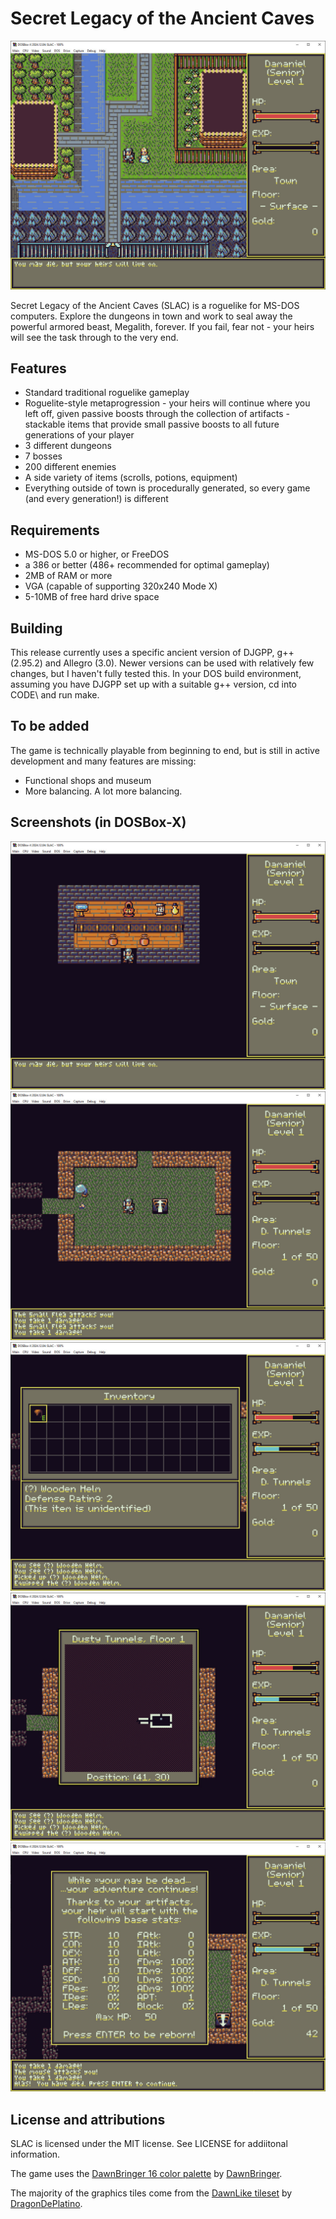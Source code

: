 # Secret Legacy of the Ancient Caves

![game shot](https://github.com/Damaniel/SLAC/blob/0acaeaa50e1eab44d211c3648d5ebfe703d5f53d/RES/IMAGES/screenshots/slac_0.jpg)

Secret Legacy of the Ancient Caves (SLAC) is a roguelike for MS-DOS computers.  Explore the dungeons in town and work to seal away the powerful armored beast, Megalith, forever.  If you fail, fear not - your heirs will see the task through to the very end.

## Features
- Standard traditional roguelike gameplay
- Roguelite-style metaprogression - your heirs will continue where you left off, given passive boosts through the collection of artifacts - stackable items that provide small passive boosts to all future generations of your player
- 3 different dungeons
- 7 bosses
- 200 different enemies
- A side variety of items (scrolls, potions, equipment)
- Everything outside of town is procedurally generated, so every game (and every generation!) is different

## Requirements
- MS-DOS 5.0 or higher, or FreeDOS
- a 386 or better (486+ recommended for optimal gameplay)
- 2MB of RAM or more
- VGA (capable of supporting 320x240 Mode X)
- 5-10MB of free hard drive space

## Building
This release currently uses a specific ancient version of DJGPP, g++ (2.95.2) and Allegro (3.0).  Newer versions can be used with relatively few changes, but I haven't fully tested this.  In your DOS build environment, assuming you have DJGPP set up with a suitable g++ version, cd into CODE\ and run make.

## To be added

The game is technically playable from beginning to end, but is still in active development and many features are missing:

- Functional shops and museum
- More balancing.  A lot more balancing.

## Screenshots (in DOSBox-X)

![in the item shop](https://github.com/Damaniel/SLAC/blob/0acaeaa50e1eab44d211c3648d5ebfe703d5f53d/RES/IMAGES/screenshots/slac_1.jpg)
![running from enemies](https://github.com/Damaniel/SLAC/blob/0acaeaa50e1eab44d211c3648d5ebfe703d5f53d/RES/IMAGES/screenshots/slac_2.jpg)
![inventory](https://github.com/Damaniel/SLAC/blob/0acaeaa50e1eab44d211c3648d5ebfe703d5f53d/RES/IMAGES/screenshots/slac_3.jpg)
![map](https://github.com/Damaniel/SLAC/blob/0acaeaa50e1eab44d211c3648d5ebfe703d5f53d/RES/IMAGES/screenshots/slac_4.jpg)
![death screen](https://github.com/Damaniel/SLAC/blob/0acaeaa50e1eab44d211c3648d5ebfe703d5f53d/RES/IMAGES/screenshots/slac_5.jpg)

## License and attributions

SLAC is licensed under the MIT license.  See LICENSE for addiitonal information.

The game uses the [DawnBringer 16 color palette](https://lospec.com/palette-list/dawnbringer-16) by [DawnBringer](https://pixeljoint.com/p/23821.htm).

The majority of the graphics tiles come from the [DawnLike tileset](https://opengameart.org/content/dawnlike-16x16-universal-rogue-like-tileset-v181) by [DragonDePlatino](https://opengameart.org/users/dragondeplatino).